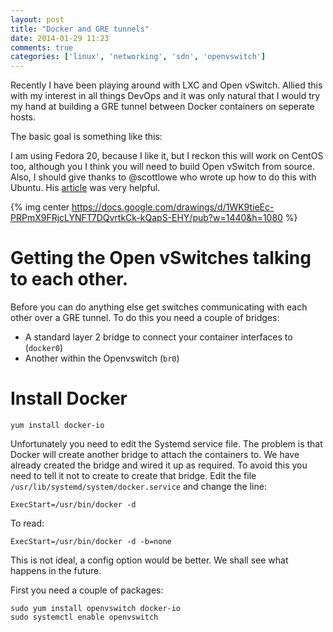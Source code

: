 ```yaml
---
layout: post
title: "Docker and GRE tunnels"
date: 2014-01-29 11:23
comments: true
categories: ['linux', 'networking', 'sdn', 'openvswitch']
---
```

Recently I have been playing around with LXC and Open vSwitch. Allied this with my interest in all things DevOps and it was only natural that I would try my hand at building a GRE tunnel between Docker containers on seperate hosts.

<!-- more -->

The basic goal is something like this:



I am using Fedora 20, because I like it, but I reckon this will work on CentOS too, although you I think you will need to build Open vSwitch from source. Also, I should give thanks to @scottlowe who wrote up how to do this with Ubuntu. His [article](http://blog.scottlowe.org/2013/05/07/using-gre-tunnels-with-open-vswitch/) was very helpful. 

{% img center https://docs.google.com/drawings/d/1WK9tieEc-PRPmX9FRjcLYNFT7DQvrtkCk-kQapS-EHY/pub?w=1440&h=1080 %}

# Getting the Open vSwitches talking to each other.

Before you can do anything else get switches communicating with each other over a GRE tunnel. To do this you need a couple of bridges:

* A standard layer 2 bridge to connect your container interfaces to (`docker0`)
* Another within the Openvswitch (`br0`)

# Install Docker

```
yum install docker-io
```

Unfortunately you need to edit the Systemd service file. The problem is that Docker will create another bridge to attach the containers to. We have already created the bridge and wired it up as required. To avoid this you need to tell it not to create to create that bridge. Edit the file `/usr/lib/systemd/system/docker.service` and change the line:

```
ExecStart=/usr/bin/docker -d
```

To read:

```
ExecStart=/usr/bin/docker -d -b=none
```

This is not ideal, a config option would be better. We shall see what happens in the future.

First you need a couple of packages:

```
sudo yum install openvswitch docker-io
sudo systemctl enable openvswitch
```

